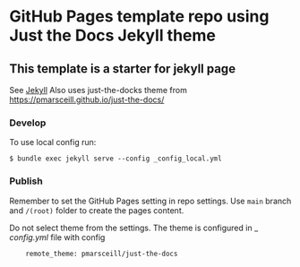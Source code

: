 # GitHub Pages template repo using Just the Docs Jekyll theme

## This template is a starter for jekyll page

See [Jekyll](https://jekyllrb.com/)
Also uses just-the-docks theme from https://pmarsceill.github.io/just-the-docs/


### Develop

To use local config run:

```
$ bundle exec jekyll serve --config _config_local.yml
```

### Publish

Remember to set the GitHub Pages setting in repo settings.
Use `main` branch and `/(root)` folder to create the pages content.

Do not select theme from the settings. The theme is configured in _ _config.yml_ file with config
```
    remote_theme: pmarsceill/just-the-docs
```
